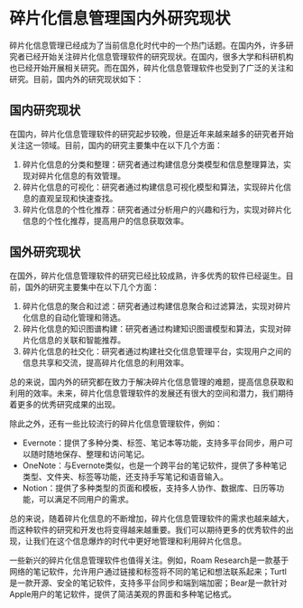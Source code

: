 # 碎片化信息管理国内外研究现状

碎片化信息管理已经成为了当前信息化时代中的一个热门话题。在国内外，许多研究者已经开始关注碎片化信息管理软件的研究现状。在国内，很多大学和科研机构也已经开始开展相关研究。而在国外，碎片化信息管理软件也受到了广泛的关注和研究。目前，国内外的研究现状如下：

## 国内研究现状

在国内，碎片化信息管理软件的研究起步较晚，但是近年来越来越多的研究者开始关注这一领域。目前，国内的研究主要集中在以下几个方面：

1. 碎片化信息的分类和整理：研究者通过构建信息分类模型和信息整理算法，实现对碎片化信息的有效管理。
2. 碎片化信息的可视化：研究者通过构建信息可视化模型和算法，实现碎片化信息的直观呈现和快速查找。
3. 碎片化信息的个性化推荐：研究者通过分析用户的兴趣和行为，实现对碎片化信息的个性化推荐，提高用户的信息获取效率。

## 国外研究现状

在国外，碎片化信息管理软件的研究已经比较成熟，许多优秀的软件已经诞生。目前，国外的研究主要集中在以下几个方面：

1. 碎片化信息的聚合和过滤：研究者通过构建信息聚合和过滤算法，实现对碎片化信息的自动化管理和筛选。
2. 碎片化信息的知识图谱构建：研究者通过构建知识图谱模型和算法，实现对碎片化信息的关联和智能推荐。
3. 碎片化信息的社交化：研究者通过构建社交化信息管理平台，实现用户之间的信息共享和交流，提高碎片化信息的利用效率。

总的来说，国内外的研究都在致力于解决碎片化信息管理的难题，提高信息获取和利用的效率。未来，碎片化信息管理软件的发展还有很大的空间和潜力，我们期待着更多的优秀研究成果的出现。

除此之外，还有一些比较流行的碎片化信息管理软件，例如：

- Evernote：提供了多种分类、标签、笔记本等功能，支持多平台同步，用户可以随时随地保存、整理和访问笔记。
- OneNote：与Evernote类似，也是一个跨平台的笔记软件，提供了多种笔记类型、文件夹、标签等功能，还支持手写笔记和语音输入。
- Notion：提供了多种类型的页面和模板，支持多人协作、数据库、日历等功能，可以满足不同用户的需求。

总的来说，随着碎片化信息的不断增加，碎片化信息管理软件的需求也越来越大，而这种软件的研究和开发也将变得越来越重要。我们可以期待更多的优秀软件的出现，让我们在这个信息爆炸的时代中更好地管理和利用碎片化信息。

一些新兴的碎片化信息管理软件也值得关注。例如，Roam Research是一款基于网络的笔记软件，允许用户通过链接和标签将不同的笔记和想法联系起来；Turtl是一款开源、安全的笔记软件，支持多平台同步和端到端加密；Bear是一款针对Apple用户的笔记软件，提供了简洁美观的界面和多种笔记格式。